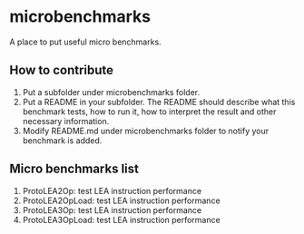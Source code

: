 microbenchmarks
===========================
A place to put useful micro benchmarks.
## How to contribute
1. Put a subfolder under microbenchmarks folder.
2. Put a README in your subfolder. The README should describe what this benchmark tests, how to run it, how to interpret the result and other necessary information.
3. Modify README.md under microbenchmarks folder to notify your benchmark is added.
## Micro benchmarks list
1. ProtoLEA2Op: test LEA instruction performance
2. ProtoLEA2OpLoad: test LEA instruction performance
3. ProtoLEA3Op: test LEA instruction performance
4. ProtoLEA3OpLoad: test LEA instruction performance
